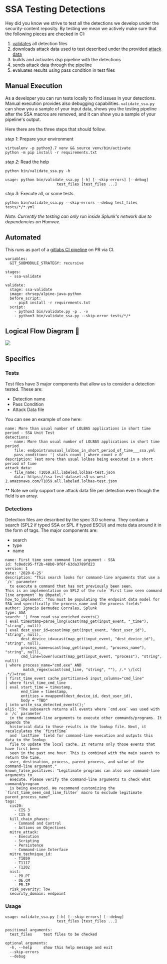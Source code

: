 # SSA Testing Detections

Hey did you know we strive to test all the detections we develop under the security-content reposity. By testing we mean we actively make sure that the following pieces are checked in CI:

1. [validates](https://github.com/splunk/security-content/wiki/Troubleshooting#our-automated-tests) all detection files 
2. downloads attack data used to test described under the provided [attack data](https://github.com/splunk/security-content/tree/develop/tests)
3. builds and activates dsp pipeline with the detections
4. sends attack data through the pipeline
5. evaluates results using pass condition in test files

## Manual Execution

As a developer you can run tests locally to find issues in your detections. Manual execution provides also debugging capabilities. `validate_ssa.py` can show you a sample of your input data, shows you the testing pipeline after the SSA macros are removed, and it can show you a sample of your pipeline's output.

Here there are the three steps that should follow.

*step 1*: Prepare your environment
```
virtualenv -p python3.7 venv && source venv/bin/activate
python -m pip install -r requirements.txt
```

*step 2*: Read the help
```
python bin/validate_ssa.py -h
```

```
usage: python bin/validate_ssa.py [-h] [--skip-errors] [--debug]
                       test_files [test_files ...]
```

*step 3*: Execute all, or some tests

```
python bin/validate_ssa.py --skip-errors --debug test_files tests/*/*.yml
```

_Note: Currently the testing can only run inside Splunk's network due to dependencies on Humvee._

## Automated
This runs as part of a [gitlabs CI pipeline](https://github.com/splunk/security-content/blob/add_gitlab_ci-all-tests/.gitlab-ci.yml) on PR via CI. 

```
variables:
  GIT_SUBMODULE_STRATEGY: recursive

stages:
  - ssa-validate

validate:
  stage: ssa-validate
  image: chrsep/alpine-java-python
  before_script:
    - pip3 install -r requirements.txt
  script:
    - python3 bin/validate.py -p . -v
    - python3 bin/validate_ssa.py --skip-error tests/*/*
```

## Logical Flow Diagram 🚰

![](https://github.com/splunk/security-content/raw/add_gitlab_ci-all-tests/docs/static/ssa-testing.png)

## Specifics

### Tests
Test files have 3 major components that allow us to consider a detection tested. These are:

* Detection name
* Pass Condition
* Attack Data file

You can see an example of one here:

```
name: More than usual number of LOLBAS applications in short time period - SSA Unit Test
detections:
  - name: More than usual number of LOLBAS applications in short time period
    file: endpoint/unusual_lolbas_in_short_period_of_time___ssa.yml
    pass_condition: '| stats count | where count > 0'
description: Test more than usual lolbas being executed in a short period of time
attack_data:
  - file_name: T1059.all.labeled.lolbas-test.json
    data: https://ssa-test-dataset.s3-us-west-2.amazonaws.com/T1059.all.labeled.lolbas-test.json
```

** Note we only support one attack data file per detection even though the field is an array.


### Detections
Detection files are described by the spec 3.0 schema. They contain a search (SPL2 if typed SSA or SPL if typed ESCU) and meta data around it in the form of tags. The major components are:

* search 
* type
* name

```
name: First time seen command line argument - SSA
id: fc0edc95-ff2b-48b0-9f6f-63da3789fd23
version: 1
date: '2020-6-25'
description: "This search looks for command-line arguments that use a `/c` parameter
  to execute a command that has not previously been seen. 
This is an implementation on SPL2 of the rule `First time seen command line argument` by @bpatel."
how_to_implement: "You must be populating the endpoint data model for SSA and specifically the process_name and the process fields"
author: Ignacio Bermudez Corrales, Splunk
type: SSA
search: '| from read_ssa_enriched_events()
| eval timestamp=parse_long(ucast(map_get(input_event, "_time"), "string", null))
| eval dest_user_id=ucast(map_get(input_event, "dest_user_id"), "string", null),
       dest_device_id=ucast(map_get(input_event, "dest_device_id"), "string", null),
       process_name=ucast(map_get(input_event, "process_name"), "string", null),
       cmd_line=lower(ucast(map_get(input_event, "process"), "string", null))
| where process_name="cmd.exe" AND
        match_regex(ucast(cmd_line, "string", ""), /.* \/[cC] .*/)=true
| first_time_event cache_partitions=5 input_columns="cmd_line"
| where first_time_cmd_line
| eval start_time = timestamp,
       end_time = timestamp,
       entities = mvappend(dest_device_id, dest_user_id),
       body = "TBD"
| into write_ssa_detected_events();'
eli5: "The subsearch returns all events where `cmd.exe` was used with a `/c` parameter
  in the command-line arguments to execute other commands/programs. It appends the
  historical data to those results in the lookup file. Next, it recalculates the `firstTime`
  and `lastTime` field for command-line execution and outputs this data to the lookup
  file to update the local cache. It returns only those events that have first been
  seen in the past one hour. This is combined with the main search to return the time,
  user, destination, process, parent process, and value of the command-line argument."
known_false_positives: "Legitimate programs can also use command-line arguments to
  execute. Please verify the command-line arguments to check what command/program
  is being executed. We recommend customizing the `first_time_seen_cmd_line_filter` macro to exclude legitimate parent_process_name"
tags:
  cis20:
    - CIS 3
    - CIS 8
  kill_chain_phases:
    - Command and Control
    - Actions on Objectives
  mitre_attack:
    - Execution
    - Scripting
    - Persistence
    - Command-Line Interface
  mitre_technique_id:
    - T1059
    - T1117
    - T1202
  nist:
    - PR.PT
    - DE.CM
    - PR.IP
  risk_severity: low
  security_domain: endpoint

```

### Usage

```
usage: validate_ssa.py [-h] [--skip-errors] [--debug]
                       test_files [test_files ...]

positional arguments:
  test_files     test files to be checked

optional arguments:
  -h, --help     show this help message and exit
  --skip-errors
  --debug
 ```


